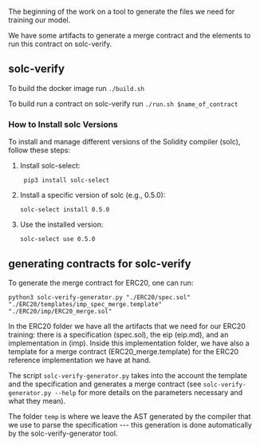 The beginning of the work on a tool to generate the files we need for training our model.

We have some artifacts to generate a merge contract and the elements to run this contract on solc-verify.

## solc-verify

To build the docker image run ``./build.sh``

To build run a contract on solc-verify run ``./run.sh $name_of_contract``

### How to Install solc Versions
To install and manage different versions of the Solidity compiler (solc), follow these steps:

1. Install solc-select:
   ```
    pip3 install solc-select
   ```
2. Install a specific version of solc (e.g., 0.5.0):
    ```
    solc-select install 0.5.0
    ```
3. Use the installed version:
    ```
    solc-select use 0.5.0
    ```

## generating contracts for solc-verify

To generate the merge contract for ERC20, one can run:

``python3 solc-verify-generator.py "./ERC20/spec.sol" "./ERC20/templates/imp_spec_merge.template" "./ERC20/imp/ERC20_merge.sol"``

In the ERC20 folder we have all the artifacts that we need for our ERC20 training: there is a specification (spec.sol), the eip (eip.md), and an implementation in (imp). Inside this implementation folder, we have also a template for a merge contract (ERC20_merge.template) for the ERC20 reference implementation we have at hand. 

The script ``solc-verify-generator.py`` takes into the account the template and the specification and generates a merge contract (see ``solc-verify-generator.py --help`` for more details on the parameters necessary and what they mean).

The folder ``temp`` is where we leave the AST generated by the compiler that we use to parse the specification --- this generation is done automatically by the solc-verify-generator tool.
